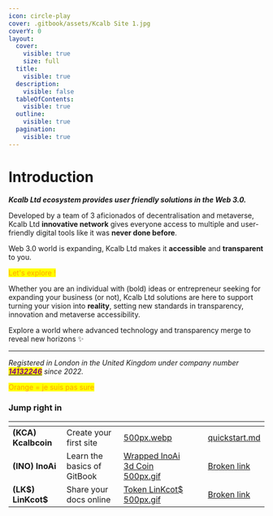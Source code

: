 ```yaml
---
icon: circle-play
cover: .gitbook/assets/Kcalb Site 1.jpg
coverY: 0
layout:
  cover:
    visible: true
    size: full
  title:
    visible: true
  description:
    visible: false
  tableOfContents:
    visible: true
  outline:
    visible: true
  pagination:
    visible: true
---
```


# Introduction



_**Kcalb Ltd ecosystem provides user friendly solutions in the Web 3.0.**_

Developed by a team of 3 aficionados of decentralisation and metaverse, Kcalb Ltd **innovative network** gives everyone access to multiple and user-friendly digital tools like it was **never done before**.

Web 3.0 world is expanding, Kcalb Ltd makes it **accessible** and **transparent** to you.

<mark style="color:orange;">Let's explore !</mark>

Whether you are an individual with (bold) ideas or entrepreneur seeking for expanding your business (or not), Kcalb Ltd solutions are here to support turning your vision into **reality**, setting new standards in transparency, innovation and metaverse accessibility.&#x20;

Explore a world where advanced technology and transparency merge to reveal new horizons ✨



***

_Registered in London in the United Kingdom under company number_ [_<mark style="color:purple;">**14132246**</mark>_](https://find-and-update.company-information.service.gov.uk/company/14132246) _since 2022._&#x20;



<mark style="color:orange;">Orange = je suis pas sure</mark>&#x20;

### Jump right in

<table data-view="cards"><thead><tr><th></th><th></th><th data-hidden data-card-cover data-type="files"></th><th data-hidden></th><th data-hidden data-card-target data-type="content-ref"></th></tr></thead><tbody><tr><td> <strong>(KCA) Kcalbcoin</strong></td><td>Create your first site</td><td><a href=".gitbook/assets/500px.webp">500px.webp</a></td><td></td><td><a href="getting-started/quickstart.md">quickstart.md</a></td></tr><tr><td><strong>(INO) InoAi</strong></td><td>Learn the basics of GitBook</td><td><a href=".gitbook/assets/Wrapped InoAi 3d Coin 500px.gif">Wrapped InoAi 3d Coin 500px.gif</a></td><td></td><td><a href="broken-reference">Broken link</a></td></tr><tr><td><strong>(LK$) LinKcot$</strong></td><td>Share your docs online</td><td><a href=".gitbook/assets/Token LinKcot$ 500px.gif">Token LinKcot$ 500px.gif</a></td><td></td><td><a href="broken-reference">Broken link</a></td></tr></tbody></table>
